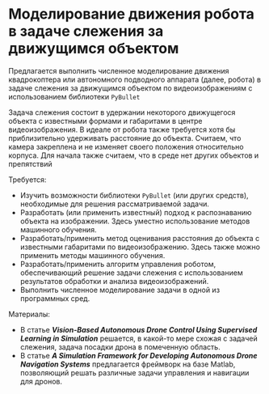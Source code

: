 # Моделирование движения робота в задаче слежения за движущимся объектом

Предлагается выполнить численное моделирование движения квадрокоптера или автономного подводного аппарата (далее, робота) в задаче слежения за движущимся объектом по видеоизображениям с использованием библиотеки `PyBullet`

Задача слежения состоит в удержании некоторого движущегося объекта с известными формами и габаритами в центре видеоизображения. В идеале от робота также требуется хотя бы приблизительно удерживать расстояние до объекта. Считаем, что камера закреплена и не изменяет своего положения относительно корпуса.  Для начала также считаем, что в среде нет других объектов и препятствий

Требуется:

* Изучить возможности библиотеки `PyBullet` (или других средств), необходимые для решения рассматриваемой задачи.
* Разработать (или применить известный) подход к распознаванию объекта на изображении. Здесь уместно использование методов машинного обучения.
* Разработать/применить метод оценивания расстояния до объекта с известными габаритами по видеоизображению. Здесь также можно применить методы машинного обучения.
* Разработать/применить алгоритм управления роботом, обеспечивающий решение задачи слежения с использованием результатов обработки и анализа видеоизображений.
* Выполнить численное моделирование задачи в одной из программных сред.

Материалы:

* В статье ***Vision-Based Autonomous Drone Control Using Supervised Learning in Simulation*** решается, в какой-то мере схожая с задачей слежения, задача посадки дрона в помеченную область.
* В статье ***A Simulation Framework for Developing Autonomous Drone Navigation Systems*** предлагается фреймворк на базе Matlab, позволяющий решать различные задачи управления и навигации для дронов.
